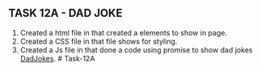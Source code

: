 ## TASK 12A - DAD JOKE

   
1. Created a html file in that created a elements to show in page.
2. Created a CSS file in that file shows for styling.
3. Created a Js file in that done a code using promise to show dad jokes [DadJokes](./js/script.js).
#   T a s k - 1 2 A  
 